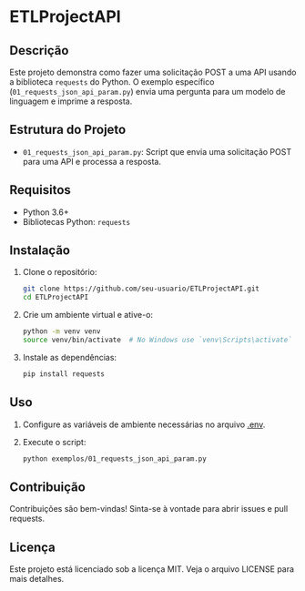 # ETLProjectAPI

## Descrição
Este projeto demonstra como fazer uma solicitação POST a uma API usando a biblioteca `requests` do Python. O exemplo específico (`01_requests_json_api_param.py`) envia uma pergunta para um modelo de linguagem e imprime a resposta.

## Estrutura do Projeto
- `01_requests_json_api_param.py`: Script que envia uma solicitação POST para uma API e processa a resposta.

## Requisitos
- Python 3.6+
- Bibliotecas Python: `requests`

## Instalação
1. Clone o repositório:
    ```sh
    git clone https://github.com/seu-usuario/ETLProjectAPI.git
    cd ETLProjectAPI
    ```

2. Crie um ambiente virtual e ative-o:
    ```sh
    python -m venv venv
    source venv/bin/activate  # No Windows use `venv\Scripts\activate`
    ```

3. Instale as dependências:
    ```sh
    pip install requests
    ```

## Uso
1. Configure as variáveis de ambiente necessárias no arquivo [.env](http://_vscodecontentref_/1).

2. Execute o script:
    ```sh
    python exemplos/01_requests_json_api_param.py
    ```

## Contribuição
Contribuições são bem-vindas! Sinta-se à vontade para abrir issues e pull requests.

## Licença
Este projeto está licenciado sob a licença MIT. Veja o arquivo LICENSE para mais detalhes.